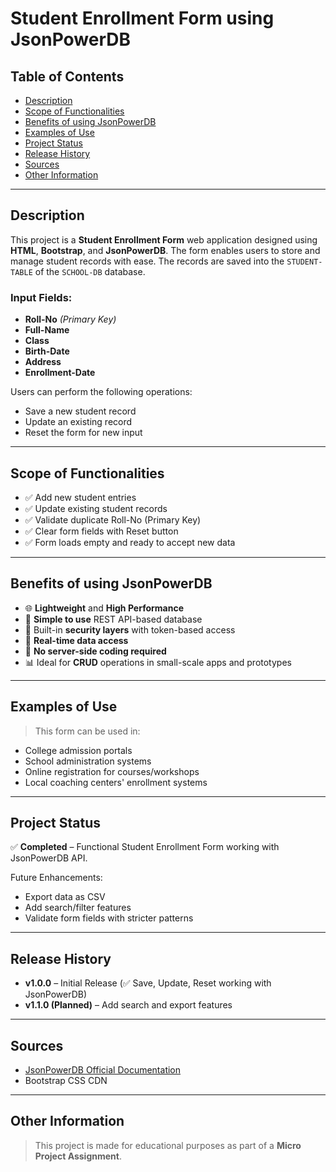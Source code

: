 # Student Enrollment Form using JsonPowerDB

## Table of Contents
- [Description](#description)
- [Scope of Functionalities](#scope-of-functionalities)
- [Benefits of using JsonPowerDB](#benefits-of-using-jsonpowerdb)
- [Examples of Use](#examples-of-use)
- [Project Status](#project-status)
- [Release History](#release-history)
- [Sources](#sources)
- [Other Information](#other-information)

---

## Description

This project is a **Student Enrollment Form** web application designed using **HTML**, **Bootstrap**, and **JsonPowerDB**. The form enables users to store and manage student records with ease. The records are saved into the `STUDENT-TABLE` of the `SCHOOL-DB` database.

### Input Fields:
- **Roll-No** *(Primary Key)*
- **Full-Name**
- **Class**
- **Birth-Date**
- **Address**
- **Enrollment-Date**

Users can perform the following operations:
- Save a new student record
- Update an existing record
- Reset the form for new input

---

## Scope of Functionalities

- ✅ Add new student entries
- ✅ Update existing student records
- ✅ Validate duplicate Roll-No (Primary Key)
- ✅ Clear form fields with Reset button
- ✅ Form loads empty and ready to accept new data

---

## Benefits of using JsonPowerDB

- 🌐 **Lightweight** and **High Performance**
- 🚀 **Simple to use** REST API-based database
- 🔐 Built-in **security layers** with token-based access
- 🔄 **Real-time data access**
- 🧠 **No server-side coding required**
- 📊 Ideal for **CRUD** operations in small-scale apps and prototypes

---

## Examples of Use

> This form can be used in:
- College admission portals
- School administration systems
- Online registration for courses/workshops
- Local coaching centers' enrollment systems

---

## Project Status

✅ **Completed** – Functional Student Enrollment Form working with JsonPowerDB API.

Future Enhancements:
- Export data as CSV
- Add search/filter features
- Validate form fields with stricter patterns

---

## Release History

- **v1.0.0** – Initial Release (✅ Save, Update, Reset working with JsonPowerDB)
- **v1.1.0 (Planned)** – Add search and export features

---

## Sources

- [JsonPowerDB Official Documentation](https://login2explore.com/jpdb/docs.html)
- Bootstrap CSS CDN

---

## Other Information

> This project is made for educational purposes as part of a **Micro Project Assignment**.
